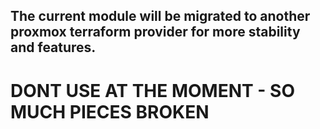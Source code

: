 <!-- BEGIN_TF_DOCS -->
## The current module will be migrated to another proxmox terraform provider for more stability and features.

# DONT USE AT THE MOMENT - SO MUCH PIECES BROKEN
